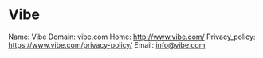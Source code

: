 
# Vibe

Name: Vibe
Domain: vibe.com
Home: http://www.vibe.com/
Privacy_policy: https://www.vibe.com/privacy-policy/
Email: info@vibe.com
